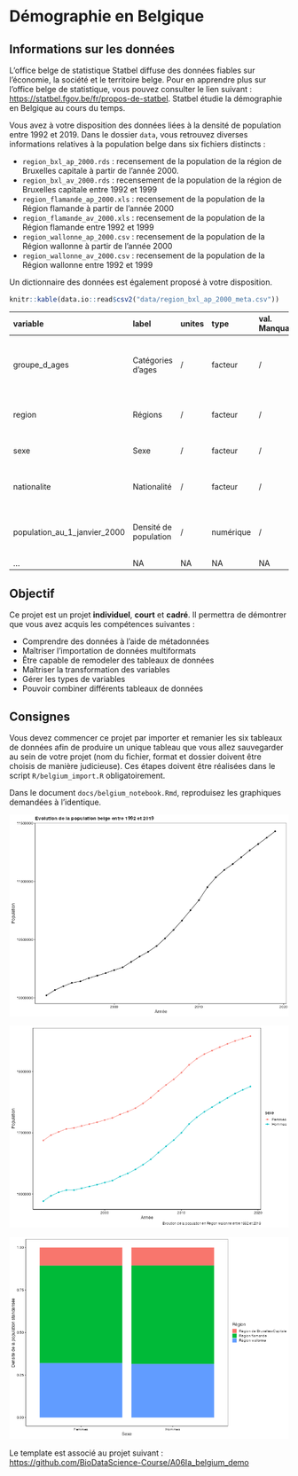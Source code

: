 Démographie en Belgique
================

<!--DO NOT EDIT README.md -->

## Informations sur les données

L’office belge de statistique Statbel diffuse des données fiables sur
l’économie, la société et le territoire belge. Pour en apprendre plus
sur l’office belge de statistique, vous pouvez consulter le lien suivant
: <https://statbel.fgov.be/fr/propos-de-statbel>. Statbel étudie la
démographie en Belgique au cours du temps.

Vous avez à votre disposition des données liées à la densité de
population entre 1992 et 2019. Dans le dossier `data`, vous retrouvez
diverses informations relatives à la population belge dans six fichiers
distincts :

-   `region_bxl_ap_2000.rds` : recensement de la population de la région
    de Bruxelles capitale à partir de l’année 2000.
-   `region_bxl_av_2000.rds` : recensement de la population de la région
    de Bruxelles capitale entre 1992 et 1999
-   `region_flamande_ap_2000.xls` : recensement de la population de la
    Région flamande à partir de l’année 2000
-   `region_flamande_av_2000.xls` : recensement de la population de la
    Région flamande entre 1992 et 1999
-   `region_wallonne_ap_2000.csv` : recensement de la population de la
    Région wallonne à partir de l’année 2000
-   `region_wallonne_av_2000.csv` : recensement de la population de la
    Région wallonne entre 1992 et 1999

Un dictionnaire des données est également proposé à votre disposition.

``` r
knitr::kable(data.io::read$csv2("data/region_bxl_ap_2000_meta.csv"))
```

| variable                      | label                 | unites | type      | val. Manquantes | commentaire                                                     |
|:------------------------------|:----------------------|:-------|:----------|:----------------|:----------------------------------------------------------------|
| groupe_d\_ages                | Catégories d’ages     | /      | facteur   | /               | 3 niveaux : “Moins de 18 ans” “De 18 à 64 ans” “65 ans et plus” |
| region                        | Régions               | /      | facteur   | /               | 1 niveau : “Région de Bruxelles-Capitale”                       |
| sexe                          | Sexe                  | /      | facteur   | /               | 2 niveaux : “Femmes” “Hommes”                                   |
| nationalite                   | Nationalité           | /      | facteur   | /               | 2 niveaux : “Belges” “non-Belges”                               |
| population_au_1\_janvier_2000 | Densité de population | /      | numérique | /               | Variable qui dénombre la densité de population en 2000.         |
| …                             | NA                    | NA     | NA        | NA              | NA                                                              |

## Objectif

Ce projet est un projet **individuel**, **court** et **cadré**. Il
permettra de démontrer que vous avez acquis les compétences suivantes :

-   Comprendre des données à l’aide de métadonnées
-   Maîtriser l’importation de données multiformats
-   Être capable de remodeler des tableaux de données
-   Maîtriser la transformation des variables
-   Gérer les types de variables
-   Pouvoir combiner différents tableaux de données

## Consignes

Vous devez commencer ce projet par importer et remanier les six tableaux
de données afin de produire un unique tableau que vous allez sauvegarder
au sein de votre projet (nom du fichier, format et dossier doivent être
choisis de manière judicieuse). Ces étapes doivent être réalisées dans
le script `R/belgium_import.R` obligatoirement.

Dans le document `docs/belgium_notebook.Rmd`, reproduisez les graphiques
demandées à l’identique.

![](figures/plot1.png)

![](figures/plot2.png)

![](figures/plot3.png)

Le template est associé au projet suivant :
<https://github.com/BioDataScience-Course/A06Ia_belgium_demo>
